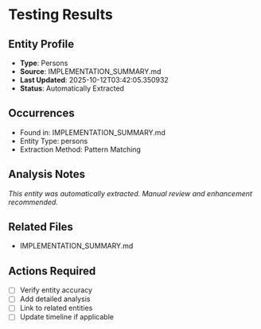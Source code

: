 # Testing Results

## Entity Profile
- **Type**: Persons
- **Source**: IMPLEMENTATION_SUMMARY.md
- **Last Updated**: 2025-10-12T03:42:05.350932
- **Status**: Automatically Extracted

## Occurrences
- Found in: IMPLEMENTATION_SUMMARY.md
- Entity Type: persons
- Extraction Method: Pattern Matching

## Analysis Notes
*This entity was automatically extracted. Manual review and enhancement recommended.*

## Related Files
- IMPLEMENTATION_SUMMARY.md

## Actions Required
- [ ] Verify entity accuracy
- [ ] Add detailed analysis
- [ ] Link to related entities
- [ ] Update timeline if applicable
